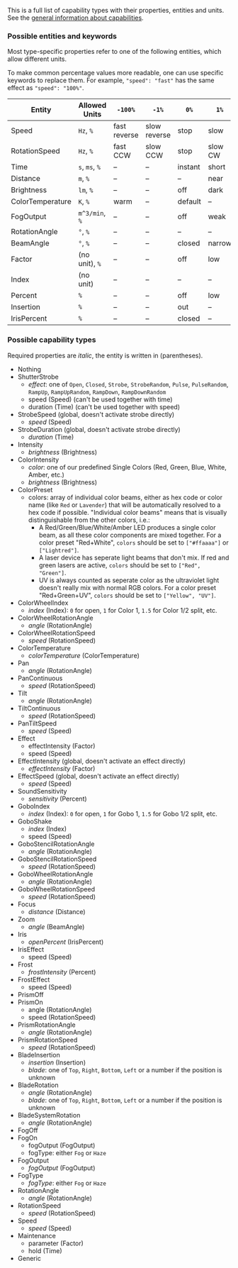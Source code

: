 This is a full list of capability types with their properties, entities and units. See the [general information about capabilities](fixture-format.md#capabilities).

### Possible entities and keywords

Most type-specific properties refer to one of the following entities, which allow different units. 

To make common percentage values more readable, one can use specific keywords to replace them. For example, `"speed": "fast"` has the same effect as `"speed": "100%"`.

| Entity           | Allowed Units  | `-100%`      | `-1%`        | `0%`    | `1%`    | `100%`
| -                | -              | -            | -            | -       | -       | -
| Speed            | `Hz`, `%`      | fast reverse | slow reverse | stop    | slow    | fast
| RotationSpeed    | `Hz`, `%`      | fast CCW     | slow CCW     | stop    | slow CW | fast CW
| Time             | `s`, `ms`, `%` | –            | –            | instant | short   | long
| Distance         | `m`, `%`       | –            | –            | –       | near    | far
| Brightness       | `lm`, `%`      | –            | –            | off     | dark    | bright
| ColorTemperature | `K`, `%`       | warm         | –            | default | –       | cold
| FogOutput        | `m^3/min`, `%` | –            | –            | off     | weak    | strong
| RotationAngle    | `°`, `%`       | –            | –            | –       | –       | –
| BeamAngle        | `°`, `%`       | –            | –            | closed  | narrow  | wide
| Factor           | (no unit), `%` | –            | –            | off     | low     | high
| Index            | (no unit)      | –            | –            | –       | –       | –
| Percent          | `%`            | –            | –            | off     | low     | high
| Insertion        | `%`            | –            | –            | out     | –       | in
| IrisPercent      | `%`            | –            | –            | closed  | –       | open

### Possible capability types

Required properties are _italic_, the entity is written in (parentheses).

* Nothing
* ShutterStrobe
  * _effect_: one of `Open`, `Closed`, `Strobe`, `StrobeRandom`, `Pulse`, `PulseRandom`, `RampUp`, `RampUpRandom`, `RampDown`, `RampDownRandom`
  * speed (Speed) (can't be used together with time)
  * duration (Time) (can't be used together with speed)
* StrobeSpeed (global, doesn't activate strobe directly)
  * _speed_ (Speed)
* StrobeDuration (global, doesn't activate strobe directly)
  * _duration_ (Time)
* Intensity
  * _brightness_ (Brightness)
* ColorIntensity
  * _color_: one of our predefined Single Colors (Red, Green, Blue, White, Amber, etc.)
  * _brightness_ (Brightness)
* ColorPreset
  * colors: array of individual color beams, either as hex code or color name (like `Red` or `Lavender`) that will be automatically resolved to a hex code if possible. "Individual color beams" means that is visually distinguishable from the other colors, i.e.:
    * A Red/Green/Blue/White/Amber LED produces a single color beam, as all these color components are mixed together. For a color preset "Red+White", `colors` should be set to `["#ffaaaa"]` or `["Lightred"]`.
    * A laser device has seperate light beams that don't mix. If red and green lasers are active, `colors` should be set to `["Red", "Green"]`.
    * UV is always counted as seperate color as the ultraviolet light doesn't really mix with normal RGB colors. For a color preset "Red+Green+UV", `colors` should be set to `["Yellow", "UV"]`.
* ColorWheelIndex
  * _index_ (Index): `0` for open, `1` for Color 1, `1.5` for Color 1/2 split, etc.
* ColorWheelRotationAngle
  * _angle_ (RotationAngle)
* ColorWheelRotationSpeed
  * _speed_ (RotationSpeed)
* ColorTemperature
  * _colorTemperature_ (ColorTemperature)
* Pan
  * _angle_ (RotationAngle)
* PanContinuous
  * _speed_ (RotationSpeed)
* Tilt
  * _angle_ (RotationAngle)
* TiltContinuous
  * _speed_ (RotationSpeed)
* PanTiltSpeed
  * _speed_ (Speed)
* Effect
  * effectIntensity (Factor)
  * speed (Speed)
* EffectIntensity (global, doesn't activate an effect directly)
  * _effectIntensity_ (Factor)
* EffectSpeed (global, doesn't activate an effect directly)
  * _speed_ (Speed)
* SoundSensitivity
  * _sensitivity_ (Percent)
* GoboIndex
  * _index_ (Index): `0` for open, `1` for Gobo 1, `1.5` for Gobo 1/2 split, etc.
* GoboShake
  * _index_ (Index)
  * speed (Speed)
* GoboStencilRotationAngle
  * _angle_ (RotationAngle)
* GoboStencilRotationSpeed
  * _speed_ (RotationSpeed)
* GoboWheelRotationAngle
  * _angle_ (RotationAngle)
* GoboWheelRotationSpeed
  * _speed_ (RotationSpeed)
* Focus
  * _distance_ (Distance)
* Zoom
  * _angle_ (BeamAngle)
* Iris
  * _openPercent_ (IrisPercent)
* IrisEffect
  * speed (Speed)
* Frost
  * _frostIntensity_ (Percent)
* FrostEffect
  * speed (Speed)
* PrismOff
* PrismOn
  * angle (RotationAngle)
  * speed (RotationSpeed)
* PrismRotationAngle
  * _angle_ (RotationAngle)
* PrismRotationSpeed
  * _speed_ (RotationSpeed)
* BladeInsertion
  * _insertion_ (Insertion)
  * _blade_: one of `Top`, `Right`, `Bottom`, `Left` or a number if the position is unknown
* BladeRotation
  * _angle_ (RotationAngle)
  * _blade_: one of `Top`, `Right`, `Bottom`, `Left` or a number if the position is unknown
* BladeSystemRotation
  * _angle_ (RotationAngle)
* FogOff
* FogOn
  * fogOutput (FogOutput)
  * fogType: either `Fog` or `Haze`
* FogOutput
  * _fogOutput_ (FogOutput)
* FogType
  * _fogType_: either `Fog` or `Haze`
* RotationAngle
  * _angle_ (RotationAngle)
* RotationSpeed
  * _speed_ (RotationSpeed)
* Speed
  * _speed_ (Speed)
* Maintenance
  * parameter (Factor)
  * hold (Time)
* Generic
